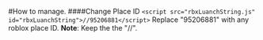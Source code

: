 #How to manage.
####Change Place ID
`<script src="rbxLuanchString.js" id="rbxLuanchString">//95206881</script>`
Replace "95206881" with any roblox place ID. **Note**: Keep the the "//".
